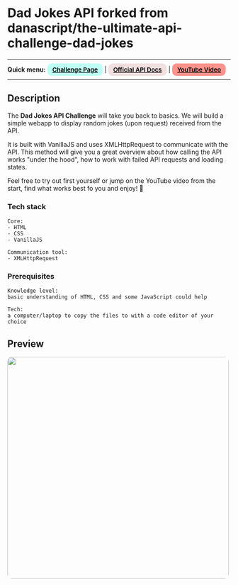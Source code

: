 # Dad Jokes API forked from danascript/the-ultimate-api-challenge-dad-jokes
---
<div>
<b>Quick menu:</b>
<a href="https://theultimateapichallenge.com/dad-jokes-api" target="_blank" rel="noopener noreferrer"
    style="padding:0.35rem 0.7rem;
    color: black;
    background: #BDFFF3;
    border-radius:10px;
    font-size:0.85rem;
    font-weight:600;">Challenge Page</a> |
<a href="https://icanhazdadjoke.com/api" target="_blank" rel="noopener noreferrer"
    style="padding:0.35rem 0.7rem;
    color: black;
    background: #F1DEDE;
    border-radius:10px;
    font-size:0.85rem;
    font-weight:600;">Official API Docs</a> |
<a href="https://youtu.be/fzzZFoHcEcw" target="_blank" rel="noopener noreferrer"
    style="padding:0.35rem 0.7rem;
    color: black;
    background: #FE938C;
    border-radius:10px;
    font-size:0.85rem;
    font-weight:600;">YouTube Video</a> 
</div>

---

## Description

<p>The <b>Dad Jokes API Challenge</b> will take you back to basics. We will build a simple webapp to display random jokes (upon request) received from the API.</p>

<p>It is built with VanillaJS and uses XMLHttpRequest to communicate with the API. This method will give you a great overview about how calling the API works "under the hood", how to work with failed API requests and loading states.</p>

<p>Feel free to try out first yourself or jump on the YouTube video from the start, find what works best fo you and enjoy! 🐣
</p> 

### Tech stack
```
Core:
- HTML
- CSS
- VanillaJS

Communication tool:
- XMLHttpRequest
```

### Prerequisites
```
Knowledge level: 
basic understanding of HTML, CSS and some JavaScript could help

Tech: 
a computer/laptop to copy the files to with a code editor of your choice
```

## Preview
<img src="/preview.png" height="500" style="border-radius:10px;margin-bottom:1rem;" />

